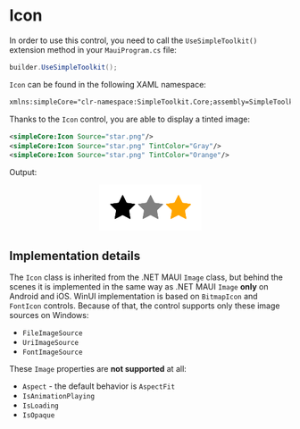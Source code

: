 # Icon

In order to use this control, you need to call the `UseSimpleToolkit()` extension method in your `MauiProgram.cs` file:

```csharp
builder.UseSimpleToolkit();
```

`Icon` can be found in the following XAML namespace:

```xml
xmlns:simpleCore="clr-namespace:SimpleToolkit.Core;assembly=SimpleToolkit.Core"
```

Thanks to the `Icon` control, you are able to display a tinted image:

```xml
<simpleCore:Icon Source="star.png"/>
<simpleCore:Icon Source="star.png" TintColor="Gray"/>
<simpleCore:Icon Source="star.png" TintColor="Orange"/>
```

Output:

<p align="center">
    <img src="../images/stars.png" data-canonical-src="../images/stars.png" />
</p>

## Implementation details

The `Icon` class is inherited from the .NET MAUI `Image` class, but behind the scenes it is implemented in the same way as .NET MAUI `Image` **only** on Android and iOS. WinUI implementation is based on `BitmapIcon` and `FontIcon` controls. Because of that, the control supports only these image sources on Windows:

- `FileImageSource`
- `UriImageSource`
- `FontImageSource`

These `Image` properties are **not supported** at all:

- `Aspect` - the default behavior is `AspectFit`
- `IsAnimationPlaying`
- `IsLoading`
- `IsOpaque`
